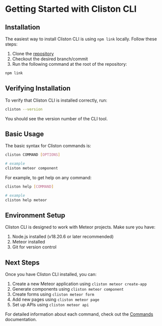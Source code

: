 # Getting Started with Cliston CLI

## Installation

The easiest way to install Cliston CLI is using `npm link` locally. Follow these steps:

1. Clone the [repository](https://github.com/allohouston/suprakit-cli)
2. Checkout the desired branch/commit
3. Run the following command at the root of the repository:

```bash
npm link
```

## Verifying Installation

To verify that Cliston CLI is installed correctly, run:

```bash
cliston --version
```

You should see the version number of the CLI tool.

## Basic Usage

The basic syntax for Cliston commands is:

```bash
cliston COMMAND [OPTIONS]

# example
cliston meteor component
```

For example, to get help on any command:

```bash
cliston help [COMMAND]

# example
cliston help meteor
```

## Environment Setup

Cliston CLI is designed to work with Meteor projects. Make sure you have:

1. Node.js installed (v18.20.6 or later recommended)
2. Meteor installed
3. Git for version control

## Next Steps

Once you have Cliston CLI installed, you can:

1. Create a new Meteor application using `cliston meteor create-app`
2. Generate components using `cliston meteor component`
3. Create forms using `cliston meteor form`
4. Add new pages using `cliston meteor page`
5. Set up APIs using `cliston meteor api`

For detailed information about each command, check out the [Commands](./commands.md) documentation.

